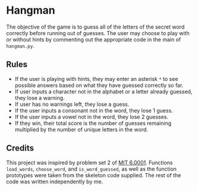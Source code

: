 # Hangman
The objective of the game is to guess all of the letters of the secret word correctly before running out of guesses. The user may choose to play with or without hints by commenting out the appropriate code in the main of `hangman.py`.
## Rules
- If the user is playing with hints, they may enter an asterisk `*` to see possible answers based on what they have guessed correctly so far.
- If user inputs a character not in the alphabet or a letter already guessed, they lose a warning.
- If user has no warnings left, they lose a guess.
- If the user inputs a consonant not in the word, they lose 1 guess.
- If the user inputs a vowel not in the word, they lose 2 guesses.
- If they win, their total score is the number of guesses remaining multiplied by the number of unique letters in the word.
## Credits
This project was inspired by problem set 2 of [MIT 6.0001](https://ocw.mit.edu/courses/electrical-engineering-and-computer-science/6-0001-introduction-to-computer-science-and-programming-in-python-fall-2016/). Functions `load_words`, `choose_word`, and `is_word_guessed`, as well as the function prototypes were taken from the skeleton code supplied. The rest of the code was written independently by me.
